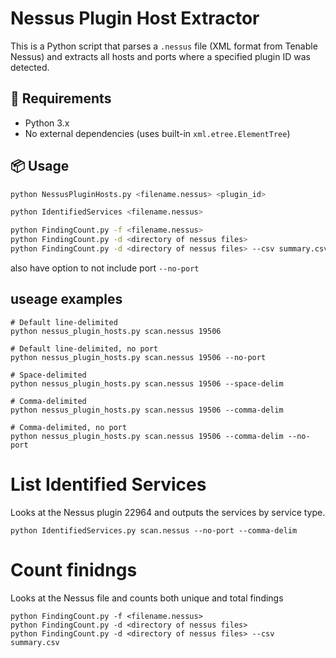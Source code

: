 # Nessus Plugin Host Extractor

This is a Python script that parses a `.nessus` file (XML format from Tenable Nessus) and extracts all hosts and ports where a specified plugin ID was detected.

## 🧰 Requirements

- Python 3.x
- No external dependencies (uses built-in `xml.etree.ElementTree`)

## 📦 Usage

```bash
python NessusPluginHosts.py <filename.nessus> <plugin_id>

python IdentifiedServices <filename.nessus>

python FindingCount.py -f <filename.nessus>
python FindingCount.py -d <directory of nessus files>
python FindingCount.py -d <directory of nessus files> --csv summary.csv
```

also have option to not include port ```--no-port```

## useage examples 
```
# Default line-delimited
python nessus_plugin_hosts.py scan.nessus 19506

# Default line-delimited, no port
python nessus_plugin_hosts.py scan.nessus 19506 --no-port

# Space-delimited
python nessus_plugin_hosts.py scan.nessus 19506 --space-delim

# Comma-delimited
python nessus_plugin_hosts.py scan.nessus 19506 --comma-delim

# Comma-delimited, no port
python nessus_plugin_hosts.py scan.nessus 19506 --comma-delim --no-port
```
# List Identified Services
Looks at the Nessus plugin 22964 and outputs the services by service type.
```
python IdentifiedServices.py scan.nessus --no-port --comma-delim
```

# Count finidngs 
Looks at the Nessus file and counts both unique and total findings 
```
python FindingCount.py -f <filename.nessus>
python FindingCount.py -d <directory of nessus files>
python FindingCount.py -d <directory of nessus files> --csv summary.csv
```

